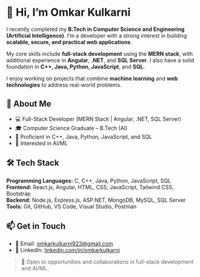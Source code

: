 # 👋 Hi, I’m Omkar Kulkarni

I recently completed my **B.Tech in Computer Science and Engineering (Artificial Intelligence)**. I’m a developer with a strong interest in building **scalable, secure, and practical web applications**.

My core skills include **full-stack development** using the **MERN stack**, with additional experience in **Angular**, **.NET**, and **SQL Server**. I also have a solid foundation in **C++, Java, Python, JavaScript**, and **SQL**.

I enjoy working on projects that combine **machine learning** and **web technologies** to address real-world problems.


## **🌟 About Me**

- 💻 Full-Stack Developer (MERN Stack | Angular, .NET, SQL Server)
- 🎓 Computer Science Graduate – B.Tech (AI)  
- 🧠 Proficient in C++, Java, Python, JavaScript, and SQL  
- 🤖 Interested in AI/ML  


## **🛠️ Tech Stack**

**Programming Languages:** C, C++, Java, Python, JavaScript, SQL  
**Frontend:** React.js, Angular, HTML, CSS, JavaScript, Tailwind CSS, Bootstrap  
**Backend:** Node.js, Express.js, ASP.NET, MongoDB, MySQL, SQL Server  
**Tools:** Git, GitHub, VS Code, Visual Studio, Postman


## **📫 Get in Touch**

- 📧 Email: [omkarkulkarni923@gmail.com](mailto:omkarkulkarni923@gmail.com)  
- 💼 LinkedIn: [linkedin.com/in/omkarkulkarni](https://www.linkedin.com/in/omkar-kulkarni-075913249/)


> 🤝 Open to opportunities and collaborations in full-stack development and AI/ML. 
